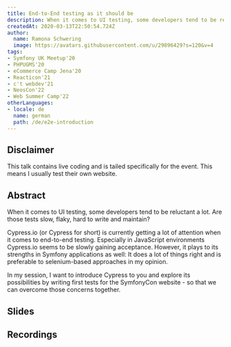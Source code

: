 ```yaml
---
title: End-to-End testing as it should be
description: When it comes to UI testing, some developers tend to be reluctant a lot. Are those tests slow, flaky, hard to write and maintain?
createdAt: 2020-03-13T22:50:54.724Z
author:
  name: Ramona Schwering
  image: https://avatars.githubusercontent.com/u/29896429?s=120&v=4
tags:
- Symfony UK Meetup'20
- PHPUGMS'20
- eCommerce Camp Jena'20
- Reacticon'21
- c't webdev'21
- NeosCon'22
- Web Summer Camp'22
otherLanguages:
- locale: de
  name: german
  path: /de/e2e-introduction
---
```


## Disclaimer

This talk contains live coding and is tailed specifically for the event. This means I usually test their own website.

## Abstract

When it comes to UI testing, some developers tend to be reluctant a lot. Are those tests slow, flaky, hard to write and maintain?

Cypress.io (or Cypress for short) is currently getting a lot of attention when it comes to end-to-end testing. Especially in JavaScript environments Cypress.io seems to be slowly gaining acceptance. However, it plays to its strengths in Symfony applications as well: It does a lot of things right and is preferable to selenium-based approaches in my opinion.
 
In my session, I want to introduce Cypress to you and explore its possibilities by writing first tests for the SymfonyCon website - so that we can overcome those concerns together.

## Slides

<media-grid :media="[{
name: 'Slides',
description: 'You can find the slides of the talk at Developer-Week on speakerdeck',
url: 'https://speakerdeck.com/leichteckig/end-to-end-testing-wie-es-sein-sollte'
},{
name: 'Slides',
description: 'You can find the slides of the talk at <\c\'t webdev\> on speakerdeck',
url: 'https://speakerdeck.com/leichteckig/end-to-end-testing-wie-es-sein-sollte'
}]"></media-grid>

## Recordings

<media-grid :media="[{
name: 'Neos Conference\'22',
url: 'https://www.youtube-nocookie.com/embed/hzJPLKVarMw'
}, {
name: 'Reacticon\'21',
url: 'https://www.youtube-nocookie.com/embed/f1LOWUkaQPU?start=15021'
}]"></media-grid>
